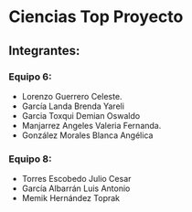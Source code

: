 # Ciencias Top Proyecto

## Integrantes:

### Equipo 6:
* Lorenzo Guerrero Celeste.
* García Landa Brenda Yareli 
* Garcia Toxqui Demian Oswaldo
* Manjarrez Angeles Valeria Fernanda.
* González Morales Blanca Angélica

### Equipo 8:

* Torres Escobedo Julio Cesar
* García Albarrán Luis Antonio
* Memik Hernández Toprak
